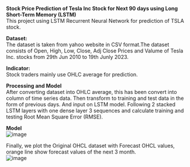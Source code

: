 <b>Stock Price Prediction of Tesla Inc Stock for Next 90 days using Long Short-Term Memory (LSTM)</b><br>
This project using LSTM Recurrent Neural Network for prediction of TSLA stock.

<b>Dataset:</b><br>
The dataset is taken from yahoo website in CSV format.The dataset consists of Open, High, Low, Close, Adj Close Prices and Valume of Tesla Inc. stocks from 29th Jun 2010 to 19th Junly 2023.<br>

<b>Indicator:</b><br>
Stock traders mainly use OHLC average for prediction.<br>

<b>Processing and Model</b><br>
After converting dataset into OHLC average, this has been convert into column of time series data. Then transform to training and test data in the form of previous days. And  input on LSTM model. Following 2 stacked LSTM layers with one dense layer 3 sequences and calculate training and testing Root Mean Square Error (RMSE).


<b>Model</b><br>
![image](https://github.com/Kanangnut/stock-predict-with-LSTM-for-next-3-month/assets/130201193/2490abbf-71c6-4952-9785-f2b1d1cc5c29)


Finally, we plot the Original OHCL dataset with Forecast OHCL values, orange line show forecast values of the next 3 month.<br>
![image](https://github.com/Kanangnut/stock-predict-with-LSTM-for-next-3-month/assets/130201193/b298300c-01e7-4a9c-9144-a528fa3e8335)





